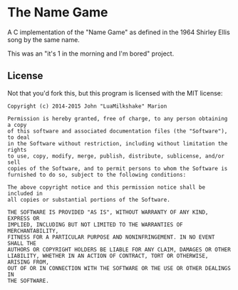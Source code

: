 # The Name Game

A C implementation of the "Name Game" as defined in the 1964 Shirley Ellis song
by the same name.

This was an "it's 1 in the morning and I'm bored" project.

## License

Not that you'd fork this, but this program is licensed with the MIT license:

    Copyright (c) 2014-2015 John "LuaMilkshake" Marion

    Permission is hereby granted, free of charge, to any person obtaining a copy
    of this software and associated documentation files (the "Software"), to deal
    in the Software without restriction, including without limitation the rights
    to use, copy, modify, merge, publish, distribute, sublicense, and/or sell
    copies of the Software, and to permit persons to whom the Software is
    furnished to do so, subject to the following conditions:

    The above copyright notice and this permission notice shall be included in
    all copies or substantial portions of the Software.

    THE SOFTWARE IS PROVIDED "AS IS", WITHOUT WARRANTY OF ANY KIND, EXPRESS OR
    IMPLIED, INCLUDING BUT NOT LIMITED TO THE WARRANTIES OF MERCHANTABILITY,
    FITNESS FOR A PARTICULAR PURPOSE AND NONINFRINGEMENT. IN NO EVENT SHALL THE
    AUTHORS OR COPYRIGHT HOLDERS BE LIABLE FOR ANY CLAIM, DAMAGES OR OTHER
    LIABILITY, WHETHER IN AN ACTION OF CONTRACT, TORT OR OTHERWISE, ARISING FROM,
    OUT OF OR IN CONNECTION WITH THE SOFTWARE OR THE USE OR OTHER DEALINGS IN
    THE SOFTWARE.
